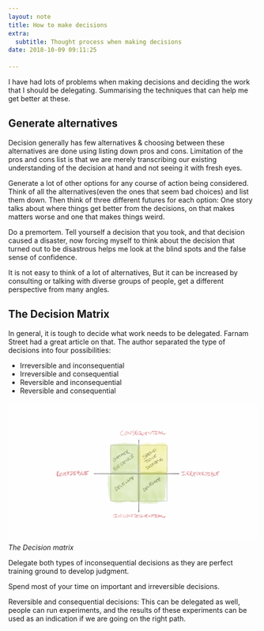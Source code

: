 ```yaml
---
layout: note
title: How to make decisions
extra:
  subtitle: Thought process when making decisions
date: 2018-10-09 09:11:25

---
```

I have had lots of problems when making decisions and deciding the work that I should be delegating. Summarising the techniques that can help me get better at these.

## Generate alternatives

Decision generally has few alternatives & choosing between these alternatives are done using listing down pros and cons. Limitation of the pros and cons list is that we are merely transcribing our existing understanding of the decision at hand and not seeing it with fresh eyes.

Generate a lot of other options for any course of action being considered. Think of all the alternatives(even the ones that seem bad choices) and list them down. Then think of three different futures for each option: One story talks about where things get better from the decisions, on that makes matters worse and one that makes things weird.

Do a premortem. Tell yourself a decision that you took, and that decision caused a disaster, now forcing myself to think about the decision that turned out to be disastrous helps me look at the blind spots and the false sense of confidence.

It is not easy to think of a lot of alternatives, But it can be increased by consulting or talking with diverse groups of people, get a different perspective from many angles.

## The Decision Matrix

In general, it is tough to decide what work needs to be delegated. Farnam Street had a great article on that. The author separated the type of decisions into four possibilities:

* Irreversible and inconsequential
* Irreversible and consequential
* Reversible and inconsequential
* Reversible and consequential

![](/assets/images/decision_matrix.png)
_The Decision matrix_

Delegate both types of inconsequential decisions as they are perfect training ground to develop judgment.

Spend most of your time on important and irreversible decisions.

Reversible and consequential decisions: This can be delegated as well, people can run experiments, and the results of these experiments can be used as an indication if we are going on the right path.
